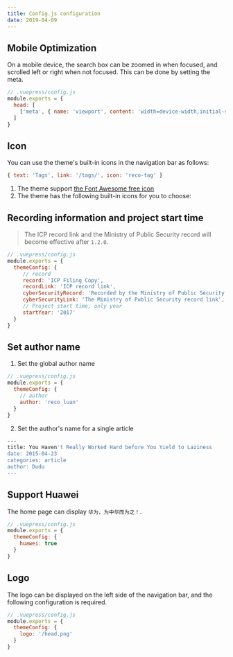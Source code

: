 ```yaml
---
title: Config.js configuration
date: 2019-04-09
---
```


## Mobile Optimization

On a mobile device, the search box can be zoomed in when focused, and scrolled left or right when not focused. This can be done by setting the meta.

```javascript
// .vuepress/config.js
module.exports = {
  head: [
    ['meta', { name: 'viewport', content: 'width=device-width,initial-scale=1,user-scalable=no' }]
  ]
}  
```

## Icon

You can use the theme's built-in icons in the navigation bar as follows:

```javascript
{ text: 'Tags', link: '/tags/', icon: 'reco-tag' }
```

1. The theme support [the Font Awesome free icon](https://fontawesome.com/icons?d=gallery&m=free)
2. The theme has the following built-in icons for you to choose:

<icon-example></icon-example>

## Recording information and project start time

> The ICP record link and the Ministry of Public Security record will become effective after `1.2.0`.

```javascript
// .vuepress/config.js
module.exports = {
  themeConfig: {
     // record
     record: 'ICP Filing Copy',
     recordLink: 'ICP record link',
     cyberSecurityRecord: 'Recorded by the Ministry of Public Security',
     cyberSecurityLink: 'The Ministry of Public Security record link',
     // Project start time, only year
     startYear: '2017'
  }
}
```

## Set author name

1. Set the global author name

```javascript
// .vuepress/config.js
module.exports = {
  themeConfig: {
    // author
    author: 'reco_luan'
  }
}
```

2. Set the author's name for a single article

```bash
---
title: You Haven't Really Worked Hard before You Yield to Laziness
date: 2015-04-23
categories: article
author: Dudu
---
```

## Support Huawei

The home page can display `华为，为中华而为之！`.

```javascript
// .vuepress/config.js
module.exports = {
  themeConfig: {
    huawei: true
  }
}
```

## Logo

The logo can be displayed on the left side of the navigation bar, and the following configuration is required.

```javascript
// .vuepress/config.js
module.exports = {
  themeConfig: {
    logo: '/head.png'
  }
}
```